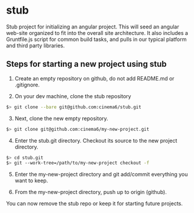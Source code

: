 stub
====

Stub project for initializing an angular project.  This will seed an angular web-site organized to fit into the overall site architecture.  It also includes a Gruntfile.js script for common build tasks, and pulls in our typical platform and third party libraries.

Steps for starting a new project using stub
-------------------------------------------

  1) Create an empty repository on github, do not add README.md or .gitignore.

  2) On your dev machine, clone the stub repository

```bash
$> git clone --bare git@github.com:cinema6/stub.git
```

  3) Next, clone the new empty repository.

```bash
$> git clone git@github.com:cinema6/my-new-project.git
```

  4) Enter the stub.git directory.  Checkout its source to the new project directory.

```bash
$> cd stub.git
$> git --work-tree=/path/to/my-new-project checkout -f
```

  5) Enter the my-new-project directory and git add/commit everything you want to keep.

  6) From the my-new-project directory, push up to origin (github).

You can now remove the stub repo or keep it for starting future projects.

